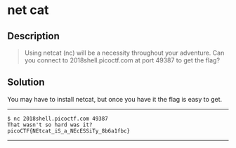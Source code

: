 # net cat
## Description
>Using netcat (nc) will be a necessity throughout your adventure. Can you connect to 2018shell.picoctf.com at port 49387 to get the flag?
## Solution
You may have to install netcat, but once you have it the flag is easy to get.
***
    $ nc 2018shell.picoctf.com 49387
    That wasn't so hard was it?
    picoCTF{NEtcat_iS_a_NEcESSiTy_8b6a1fbc}
***
